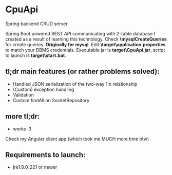 # CpuApi
 Spring backend CRUD server

Spring Boot powered REST API communicating with 2-table database I created as a result of learning this technology.
Check **\mysqlCreateQueries** for create queries. **Originally for mysql**.
Edit **\target\application.properties** to match your DBMS credentials. Executable jar is **target\CpuApi.jar**, script to launch is **target\start.bat**.

## tl;dr main features (or rather problems solved):
- Handled JSON serialization of the two-way 1:n relationship
- (Custom) exception handling
- Validation
- Custom findAll on SocketRepository

## more tl;dr:
- works :3

Check my Angular client app (which took me MUCH more time btw)

## Requirements to launch:
- jre1.8.0_221 or newer
